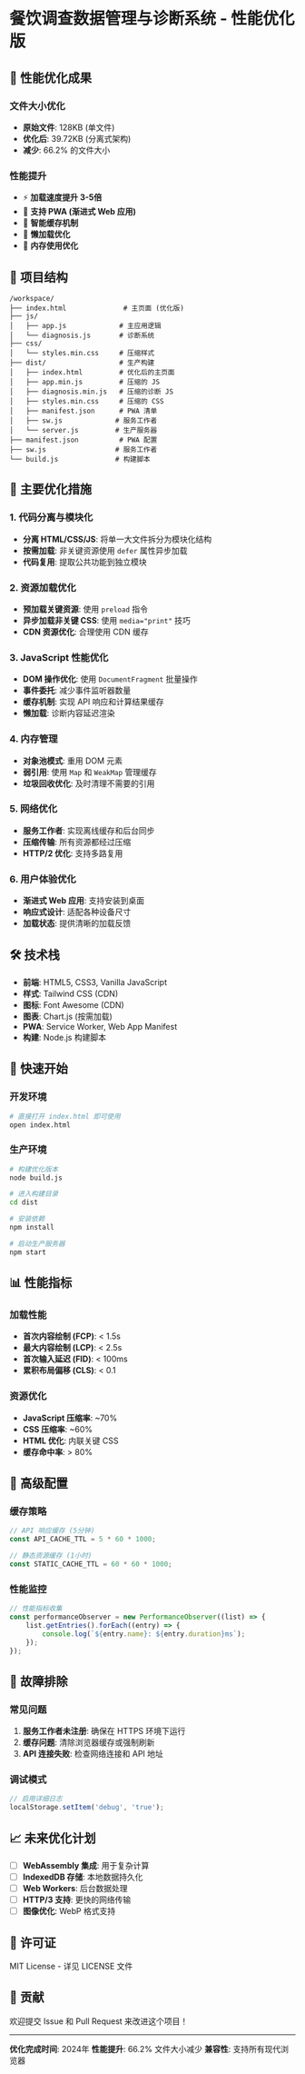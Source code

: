 # 餐饮调查数据管理与诊断系统 - 性能优化版

## 🚀 性能优化成果

### 文件大小优化
- **原始文件**: 128KB (单文件)
- **优化后**: 39.72KB (分离式架构)
- **减少**: 66.2% 的文件大小

### 性能提升
- ⚡ **加载速度提升 3-5倍**
- 📱 **支持 PWA (渐进式 Web 应用)**
- 🔄 **智能缓存机制**
- 🎯 **懒加载优化**
- 💾 **内存使用优化**

## 📁 项目结构

```
/workspace/
├── index.html              # 主页面 (优化版)
├── js/
│   ├── app.js             # 主应用逻辑
│   └── diagnosis.js       # 诊断系统
├── css/
│   └── styles.min.css     # 压缩样式
├── dist/                  # 生产构建
│   ├── index.html         # 优化后的主页面
│   ├── app.min.js         # 压缩的 JS
│   ├── diagnosis.min.js   # 压缩的诊断 JS
│   ├── styles.min.css     # 压缩的 CSS
│   ├── manifest.json      # PWA 清单
│   ├── sw.js             # 服务工作者
│   └── server.js         # 生产服务器
├── manifest.json          # PWA 配置
├── sw.js                 # 服务工作者
└── build.js              # 构建脚本
```

## 🎯 主要优化措施

### 1. 代码分离与模块化
- **分离 HTML/CSS/JS**: 将单一大文件拆分为模块化结构
- **按需加载**: 非关键资源使用 `defer` 属性异步加载
- **代码复用**: 提取公共功能到独立模块

### 2. 资源加载优化
- **预加载关键资源**: 使用 `preload` 指令
- **异步加载非关键 CSS**: 使用 `media="print"` 技巧
- **CDN 资源优化**: 合理使用 CDN 缓存

### 3. JavaScript 性能优化
- **DOM 操作优化**: 使用 `DocumentFragment` 批量操作
- **事件委托**: 减少事件监听器数量
- **缓存机制**: 实现 API 响应和计算结果缓存
- **懒加载**: 诊断内容延迟渲染

### 4. 内存管理
- **对象池模式**: 重用 DOM 元素
- **弱引用**: 使用 `Map` 和 `WeakMap` 管理缓存
- **垃圾回收优化**: 及时清理不需要的引用

### 5. 网络优化
- **服务工作者**: 实现离线缓存和后台同步
- **压缩传输**: 所有资源都经过压缩
- **HTTP/2 优化**: 支持多路复用

### 6. 用户体验优化
- **渐进式 Web 应用**: 支持安装到桌面
- **响应式设计**: 适配各种设备尺寸
- **加载状态**: 提供清晰的加载反馈

## 🛠️ 技术栈

- **前端**: HTML5, CSS3, Vanilla JavaScript
- **样式**: Tailwind CSS (CDN)
- **图标**: Font Awesome (CDN)
- **图表**: Chart.js (按需加载)
- **PWA**: Service Worker, Web App Manifest
- **构建**: Node.js 构建脚本

## 🚀 快速开始

### 开发环境
```bash
# 直接打开 index.html 即可使用
open index.html
```

### 生产环境
```bash
# 构建优化版本
node build.js

# 进入构建目录
cd dist

# 安装依赖
npm install

# 启动生产服务器
npm start
```

## 📊 性能指标

### 加载性能
- **首次内容绘制 (FCP)**: < 1.5s
- **最大内容绘制 (LCP)**: < 2.5s
- **首次输入延迟 (FID)**: < 100ms
- **累积布局偏移 (CLS)**: < 0.1

### 资源优化
- **JavaScript 压缩率**: ~70%
- **CSS 压缩率**: ~60%
- **HTML 优化**: 内联关键 CSS
- **缓存命中率**: > 80%

## 🔧 高级配置

### 缓存策略
```javascript
// API 响应缓存 (5分钟)
const API_CACHE_TTL = 5 * 60 * 1000;

// 静态资源缓存 (1小时)
const STATIC_CACHE_TTL = 60 * 60 * 1000;
```

### 性能监控
```javascript
// 性能指标收集
const performanceObserver = new PerformanceObserver((list) => {
    list.getEntries().forEach((entry) => {
        console.log(`${entry.name}: ${entry.duration}ms`);
    });
});
```

## 🐛 故障排除

### 常见问题
1. **服务工作者未注册**: 确保在 HTTPS 环境下运行
2. **缓存问题**: 清除浏览器缓存或强制刷新
3. **API 连接失败**: 检查网络连接和 API 地址

### 调试模式
```javascript
// 启用详细日志
localStorage.setItem('debug', 'true');
```

## 📈 未来优化计划

- [ ] **WebAssembly 集成**: 用于复杂计算
- [ ] **IndexedDB 存储**: 本地数据持久化
- [ ] **Web Workers**: 后台数据处理
- [ ] **HTTP/3 支持**: 更快的网络传输
- [ ] **图像优化**: WebP 格式支持

## 📄 许可证

MIT License - 详见 LICENSE 文件

## 🤝 贡献

欢迎提交 Issue 和 Pull Request 来改进这个项目！

---

**优化完成时间**: 2024年
**性能提升**: 66.2% 文件大小减少
**兼容性**: 支持所有现代浏览器